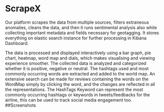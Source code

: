 # ScrapeX
Our platform scrapes the data from multiple sources, filters extraneous anomalies, cleans the data, and then it runs sentimental analysis also while collecting important metadata and fields necessary for geotagging. It stores everything on elastic search instance for further processing in Kibana Dashboard.

The data is processed and displayed interactively using a bar graph, pie chart, heatmap, word map and dials, which makes visualising and viewing experience smoother.
The collected data is analyzed and categorized whether it is positive, negative or neutral. The hashtags used and most commonly occurring words are extracted and added to the world map. An extensive search can be made for reviews containing the words on the WordMap simply by clicking the word, and the changes are reflected in all the representations. The HashTags Keyword can represent the most commonly occurring hashtags or keywords in tweets/feedbacks for the airline, this can be used to track social media engagement too.
##Screenshots
<img scr="screenshots/1.jpg">
